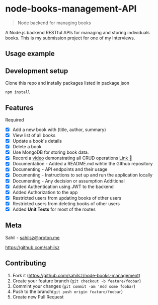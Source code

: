 # node-books-management-API
> Node backend for managing books

A Node.js backend RESTful APIs for managing and storing individuals books. This is my submission project for one of my Interviews.

## Usage example

## Development setup

Clone this repo and instally packages listed in package.json

`npm install`

## Features
Required
- [x] Add a new book with (title, author, summary)
- [x] View list of all books
- [x] Update a book's details
- [x] Delete a book
- [x] Use MongoDB for storing book data.
- [x] Record a [video](https://youtu.be/-n8i7IfDyE4) demonstrating all CRUD operations [Link 🔗](https://youtu.be/-n8i7IfDyE4)
- [x] Documentation - Added a README.md wihtin the GIthub repository
- [x] Documenting - API endpoints and their usage
- [x] Documenting - Instructions to set up and run the application locally
- [x] Documenting - Any decision or assumption
Additional
- [x] Added Authentication using JWT to the backend
- [x] Added Authorization to the app
- [x] Restricted users from updating books of other users
- [x] Restricted users from deleting books of other users
- [x] Added **Unit Tests** for most of the routes

## Meta
Sahil - sahilsz@proton.me

https://github.com/sahilsz

## Contributing
1. Fork it (https://github.com/sahilsz/node-books-management)
2. Create your feature branch (`git checkout -b feature/foobar`)
3. Commint your changes (`git commit -am 'Add some foobar`)
4. Push to the branch(`git push origin feature/foobar`)
5. Create new Pull Request
